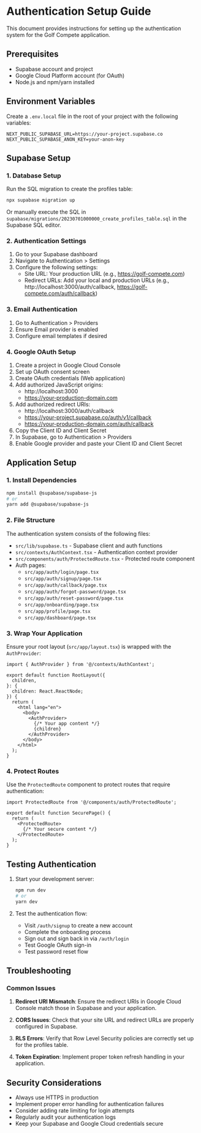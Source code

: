 # Authentication Setup Guide

This document provides instructions for setting up the authentication system for the Golf Compete application.

## Prerequisites

- Supabase account and project
- Google Cloud Platform account (for OAuth)
- Node.js and npm/yarn installed

## Environment Variables

Create a `.env.local` file in the root of your project with the following variables:

```
NEXT_PUBLIC_SUPABASE_URL=https://your-project.supabase.co
NEXT_PUBLIC_SUPABASE_ANON_KEY=your-anon-key
```

## Supabase Setup

### 1. Database Setup

Run the SQL migration to create the profiles table:

```bash
npx supabase migration up
```

Or manually execute the SQL in `supabase/migrations/20230701000000_create_profiles_table.sql` in the Supabase SQL editor.

### 2. Authentication Settings

1. Go to your Supabase dashboard
2. Navigate to Authentication > Settings
3. Configure the following settings:
   - Site URL: Your production URL (e.g., https://golf-compete.com)
   - Redirect URLs: Add your local and production URLs (e.g., http://localhost:3000/auth/callback, https://golf-compete.com/auth/callback)

### 3. Email Authentication

1. Go to Authentication > Providers
2. Ensure Email provider is enabled
3. Configure email templates if desired

### 4. Google OAuth Setup

1. Create a project in Google Cloud Console
2. Set up OAuth consent screen
3. Create OAuth credentials (Web application)
4. Add authorized JavaScript origins:
   - http://localhost:3000
   - https://your-production-domain.com
5. Add authorized redirect URIs:
   - http://localhost:3000/auth/callback
   - https://your-project.supabase.co/auth/v1/callback
   - https://your-production-domain.com/auth/callback
6. Copy the Client ID and Client Secret
7. In Supabase, go to Authentication > Providers
8. Enable Google provider and paste your Client ID and Client Secret

## Application Setup

### 1. Install Dependencies

```bash
npm install @supabase/supabase-js
# or
yarn add @supabase/supabase-js
```

### 2. File Structure

The authentication system consists of the following files:

- `src/lib/supabase.ts` - Supabase client and auth functions
- `src/contexts/AuthContext.tsx` - Authentication context provider
- `src/components/auth/ProtectedRoute.tsx` - Protected route component
- Auth pages:
  - `src/app/auth/login/page.tsx`
  - `src/app/auth/signup/page.tsx`
  - `src/app/auth/callback/page.tsx`
  - `src/app/auth/forgot-password/page.tsx`
  - `src/app/auth/reset-password/page.tsx`
  - `src/app/onboarding/page.tsx`
  - `src/app/profile/page.tsx`
  - `src/app/dashboard/page.tsx`

### 3. Wrap Your Application

Ensure your root layout (`src/app/layout.tsx`) is wrapped with the `AuthProvider`:

```tsx
import { AuthProvider } from '@/contexts/AuthContext';

export default function RootLayout({
  children,
}: {
  children: React.ReactNode;
}) {
  return (
    <html lang="en">
      <body>
        <AuthProvider>
          {/* Your app content */}
          {children}
        </AuthProvider>
      </body>
    </html>
  );
}
```

### 4. Protect Routes

Use the `ProtectedRoute` component to protect routes that require authentication:

```tsx
import ProtectedRoute from '@/components/auth/ProtectedRoute';

export default function SecurePage() {
  return (
    <ProtectedRoute>
      {/* Your secure content */}
    </ProtectedRoute>
  );
}
```

## Testing Authentication

1. Start your development server:
   ```bash
   npm run dev
   # or
   yarn dev
   ```

2. Test the authentication flow:
   - Visit `/auth/signup` to create a new account
   - Complete the onboarding process
   - Sign out and sign back in via `/auth/login`
   - Test Google OAuth sign-in
   - Test password reset flow

## Troubleshooting

### Common Issues

1. **Redirect URI Mismatch**: Ensure the redirect URIs in Google Cloud Console match those in Supabase and your application.

2. **CORS Issues**: Check that your site URL and redirect URLs are properly configured in Supabase.

3. **RLS Errors**: Verify that Row Level Security policies are correctly set up for the profiles table.

4. **Token Expiration**: Implement proper token refresh handling in your application.

## Security Considerations

- Always use HTTPS in production
- Implement proper error handling for authentication failures
- Consider adding rate limiting for login attempts
- Regularly audit your authentication logs
- Keep your Supabase and Google Cloud credentials secure 